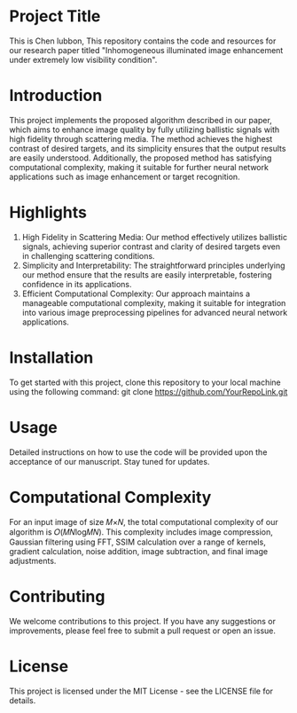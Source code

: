 # Project Title
This is Chen lubbon,
This repository contains the code and resources for our research paper titled "Inhomogeneous illuminated image enhancement under extremely low visibility condition".

# Introduction
This project implements the proposed algorithm described in our paper, which aims to enhance image quality by fully utilizing ballistic signals with high fidelity through scattering media. The method achieves the highest contrast of desired targets, and its simplicity ensures that the output results are easily understood. Additionally, the proposed method has satisfying computational complexity, making it suitable for further neural network applications such as image enhancement or target recognition.

# Highlights
1. High Fidelity in Scattering Media: Our method effectively utilizes ballistic signals, achieving superior contrast and clarity of desired targets even in challenging scattering conditions.
2. Simplicity and Interpretability: The straightforward principles underlying our method ensure that the results are easily interpretable, fostering confidence in its applications.
3. Efficient Computational Complexity: Our approach maintains a manageable computational complexity, making it suitable for integration into various image preprocessing pipelines for advanced neural network applications.

# Installation
To get started with this project, clone this repository to your local machine using the following command:
git clone https://github.com/YourRepoLink.git

# Usage
Detailed instructions on how to use the code will be provided upon the acceptance of our manuscript. Stay tuned for updates.

# Computational Complexity
For an input image of size 𝑀×𝑁, the total computational complexity of our algorithm is 𝑂(𝑀𝑁log⁡𝑀𝑁). This complexity includes image compression, Gaussian filtering using FFT, SSIM calculation over a range of kernels, gradient calculation, noise addition, image subtraction, and final image adjustments.

# Contributing
We welcome contributions to this project. If you have any suggestions or improvements, please feel free to submit a pull request or open an issue.

# License
This project is licensed under the MIT License - see the LICENSE file for details.
